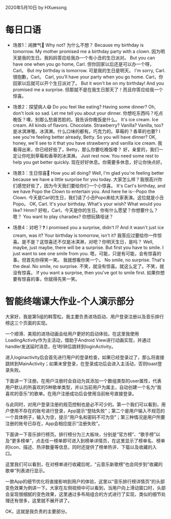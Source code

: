 2020年5月10日
by HXuesong



# 每日口语
- 场景1：闹脾气🤬
Why not?    为什么不想？
Because my birthday is tomorrow. My mother promised me a birthday party with a clown.
因为明天是我的生日。我妈妈答应给我办一个有小丑的生日派对。
But you can have one when you go home, Carl.
但你回家以后还是可以办一个呀，Carl。
But my birthday is tomorrow.    可是我的生日是明天。
I'm sorry, Carl.    很抱歉，Carl。
Carl, you'll have your party when you go home.
Carl，你回家以后就可以开个生日派对了。
But it won't be on my birthday! And you promised me a surprise.
但那就不是在我生日那天了！而且你答应给我一个惊喜。



- 场景2：探望病人😷
Do you feel like eating? Having some dinner? 
Oh, don't look so sad. Let me tell you about your dinner.
你想吃东西吗？吃点晚饭？噢，别那么愁眉苦脸的。我告诉你晚饭是什么。
It's ice cream. Ice cream. All kinds of flavors.
Chocolate. Strawberry? Vanilla? Vanilla, too?
是冰淇淋喔。冰淇淋。什么口味的都有。巧克力的。草莓的？香草的也要?
I see you're feeling better already, Betty. So you will have dinner?
OK, honey, we'll see to it that you have strawberry and vanilla ice cream.
我看得出来，你已经好些了，Betty，那么你要吃晚饭喽？
好，亲爱的，我们一定让你吃到草莓和香草的冰淇淋。
Just rest now. You need some rest to help you get better quickly.
现在好好休息。你需要多休息，好让你快点好。



- 场景3：生日惊喜🎂
How you all doing? Well, I'm glad you're feeling better 
because we have a little surprise for you today.
大家怎么样？我很高兴你们感觉好些了，因为今天我们要给你们一个小惊喜。
It's Carl's birthday, and we have Popo the Clown to entertain you. 
And here he is--Popo the Clown.
今天是Carl的生日，我们请了小丑Popo来给大家表演。这位就是小丑Popo。
OK, Carl. It's your birthday. What's your wish? What would you like? Hmm?
好啦，Carl，今天是你的生日。你有什么愿望？你想要什么？嗯？
You want to play charades?
你想玩猜哑谜？



- 场景4：对吧？❓
I promised you a surprise, didn't I? And it wasn't just ice cream, was it? 
Your birthday is tomorrow, isn't it?
我答应过要给你一件惊喜。是不是？这惊喜还不仅是冰淇淋，对吧？你明天生日，是吗？
Well, maybe, just maybe, there will be a surprise.
But first you have to smile. I just want to see one smile from you.
嗯，可能，只是有可能，会有惊喜的事。但首先你得笑一笑。 我就想看你笑一个。
No smile, no surprise. That's the deal. No smile, no surprise. 
不笑，就没有惊喜。就这么定了。不笑，就没有惊喜。
If you want a surprise, then you've got to smile first.
如果你想要有惊喜的事，你就得先笑一笑。



# 智能终端课大作业-个人演示部分
大家好，我是第5组的韩雪松，我主要负责进场启动、用户登录注册以及音乐排行榜这三个页面的实现。

一个顺滑、美观的进场动画会给用户更好的启动体验。在这里我使用LoadingActivity作为主活动，借助于Android View进行动画实现，并通过handler发送延时消息，在1秒钟后跳转到loginActivity。

进入loginactivity后会首先进行用户的登录检查，如果已经登录过了，那么将直接跳转到MainActivity；如果未曾登录，在登录成功后会进入主活动，否则toast登录失败。

下面讲一下注册。在用户注册时会自动为其添加一个数组类型的user属性，代表用户默认的所喜欢的5种歌单类型，并以当前用户为属主，自动创建一个名为“我喜欢的音乐”的歌单。在用户注册成功后会使用当前帐号直接登录。

与此同时，对用户登录注册的规范控制也是必不可少的。第一个我们可以看到，用户使用不存在的账号进行登录，App提示“登陆失败”；第二个是用户输入不规范的一个具体例子，输入为空，提示“用户名和密码不可为空”；第三种情况是用户所要注册的账号已存在，App会相应提示“注册失败”。

下面讲一下音乐排行榜页。排行榜分为三大板块，分别是“官方榜”、“歌手榜”以及“更多榜单”，点击任一榜单即可进入到榜单详情页，在这里显示了榜单名、榜单的icon、描述、热评数量等信息，同时还提供了榜单热评、下载以及收藏的入口。

这里我们可以看到，在对榜单进行收藏后呢，“云音乐新歌榜”也会同步到“收藏的歌单”列表进行显示。

一款App的细节优化将直接影响到用户的体验，这里以“音乐排行榜详情页”的头部变色效果为例讲一下。大家在左侧视频中可以看到，当用户向上滑动窗口时，头部会呈现很细腻的变色效果，这里通过多布局组合的方式进行了实现，类似的细节处理还有很多，这里就不展开讲了。

OK，这就是我负责的主要部分。
